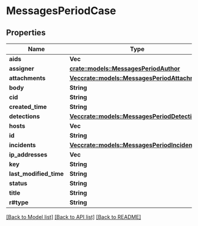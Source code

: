 # MessagesPeriodCase

## Properties

Name | Type | Description | Notes
------------ | ------------- | ------------- | -------------
**aids** | **Vec<String>** |  | 
**assigner** | [**crate::models::MessagesPeriodAuthor**](messages.Author.md) |  | 
**attachments** | [**Vec<crate::models::MessagesPeriodAttachment>**](messages.Attachment.md) |  | 
**body** | **String** |  | 
**cid** | **String** |  | 
**created_time** | **String** |  | 
**detections** | [**Vec<crate::models::MessagesPeriodDetection>**](messages.Detection.md) |  | 
**hosts** | **Vec<String>** |  | 
**id** | **String** |  | 
**incidents** | [**Vec<crate::models::MessagesPeriodIncident>**](messages.Incident.md) |  | 
**ip_addresses** | **Vec<String>** |  | 
**key** | **String** |  | 
**last_modified_time** | **String** |  | 
**status** | **String** |  | 
**title** | **String** |  | 
**r#type** | **String** |  | 

[[Back to Model list]](../README.md#documentation-for-models) [[Back to API list]](../README.md#documentation-for-api-endpoints) [[Back to README]](../README.md)


